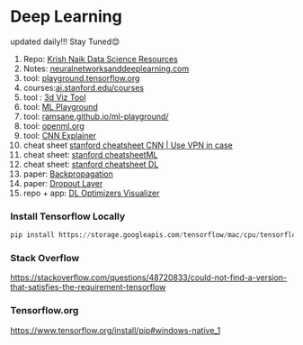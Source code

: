 # Deep Learning
updated daily!!! Stay Tuned😊



1. Repo: [Krish Naik Data Science Resources](https://github.com/krishnaik06/The-Grand-Complete-Data-Science-Materials)
2. Notes: [neuralnetworksanddeeplearning.com](http://neuralnetworksanddeeplearning.com/chap1.html)
3. tool: [playground.tensorflow.org](https://playground.tensorflow.org/#activation=tanh&batchSize=10&dataset=circle&regDataset=reg-plane&learningRate=0.03&regularizationRate=0&noise=0&networkShape=4,2&seed=0.59479&showTestData=false&discretize=false&percTrainData=50&x=true&y=true&xTimesY=false&xSquared=false&ySquared=false&cosX=false&sinX=false&cosY=false&sinY=false&collectStats=false&problem=classification&initZero=false&hideText=false)
4. courses:[ai.stanford.edu/courses](https://ai.stanford.edu/courses/)
5. tool : [3d Viz Tool](https://array-3d-viz.vercel.app/)
6. tool: [ML Playground](https://ml-playground.com/)
7. tool: [ramsane.github.io/ml-playground/](https://ramsane.github.io/ml-playground/logistic_regression/)
8. tool: [openml.org](https://openml.org/)
9. tool: [CNN Explainer](https://poloclub.github.io/cnn-explainer/)
10. cheat sheet [stanford cheatsheet CNN | Use VPN in case](https://stanford.edu/~shervine/teaching/cs-230/cheatsheet-convolutional-neural-networks)
11. cheat sheet:  [stanford cheatsheetML ](https://stanford.edu/~shervine/teaching/cs-229/cheatsheet-machine-learning-tips-and-tricks)
12. cheat sheet: [stanford cheatsheet DL](https://stanford.edu/~shervine/teaching/cs-229/cheatsheet-deep-learning)
13. paper: [Backpropagation](https://cklixx.people.wm.edu/teaching/math400/Annette-paper.pdf)
14. paper: [Dropout Layer](https://jmlr.org/papers/volume15/srivastava14a/srivastava14a.pdf)
15. repo + app: [DL Optimizers Visualizer](https://github.com/lilipads/gradient_descent_viz/)


### Install Tensorflow Locally
```py
pip install https://storage.googleapis.com/tensorflow/mac/cpu/tensorflow-1.8.0-py3-none-any.whl
```

### Stack Overflow 
https://stackoverflow.com/questions/48720833/could-not-find-a-version-that-satisfies-the-requirement-tensorflow

### Tensorflow.org
https://www.tensorflow.org/install/pip#windows-native_1
